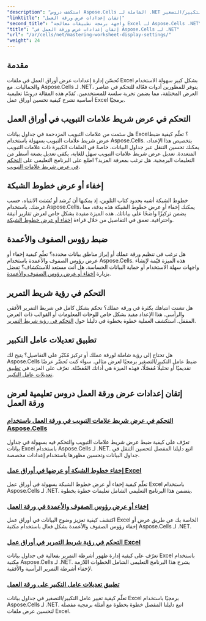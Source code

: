 ```yaml
---
"description": "استكشف دروس Aspose.Cells الشاملة لـ .NET التي تغطي إعدادات عرض ورقة العمل، بما في ذلك خطوط الشبكة، والرؤوس، وأشرطة التمرير، وعرض شريط علامات التبويب، وتعديلات التكبير/التصغير."
"linktitle": "إتقان إعدادات عرض ورقة العمل"
"second_title": "واجهة برمجة تطبيقات معالجة Excel لـ Aspose.Cells .NET"
"title": "إتقان إعدادات عرض ورقة العمل في Aspose.Cells لـ .NET"
"url": "/ar/cells/net/mastering-worksheet-display-settings/"
"weight": 24
---
```


## مقدمة

تُحسّن إدارة إعدادات عرض أوراق العمل في ملفات Excel بشكل كبير سهولة الاستخدام والجماليات. مع Aspose.Cells لـ .NET، يتوفر للمطورين أدوات فعّالة للتحكم في عناصر العرض المختلفة، مما يضمن تجربة سلسة للمستخدمين. تُقدّم هذه المقالة دروسًا تعليمية أساسية تشرح كيفية تحسين أوراق عمل Excel برمجيًا.  

## التحكم في عرض شريط علامات التبويب في أوراق العمل  
هل سئمت من علامات التبويب المزدحمة في جداول بيانات Excel؟ تعلّم كيفية ضبط عرض شريط علامات التبويب بسهولة باستخدام Aspose.Cells. بتخصيص هذا الإعداد، يمكنك تحسين التنقل عبر جداول البيانات، خاصةً في الملفات الكبيرة ذات علامات التبويب المتعددة. تعديل عرض شريط علامات التبويب سهل للغاية، يكفي تعديل بضعة أسطر من التعليمات البرمجية. هل ترغب بمعرفة المزيد؟ اطلع على البرنامج التعليمي على [التحكم في عرض شريط علامات التبويب](./controlling-tab-bar-width/).  

## إخفاء أو عرض خطوط الشبكة  
خطوط الشبكة أشبه بحدود كتاب التلوين، إذ يمكنها أن تُرشد أو تُشتت الانتباه، حسب غرضك. باستخدام Aspose.Cells، يمكنك إخفاء أو عرض خطوط الشبكة هذه بدقة، مما يضمن تركيزًا واضحًا على بياناتك. هذه الميزة مفيدة بشكل خاص لعرض تقارير أنيقة واحترافية. تعمق في التفاصيل من خلال قراءة [إخفاء أو عرض خطوط الشبكة](./hide-display-gridlines/).  

## ضبط رؤوس الصفوف والأعمدة  
هل ترغب في تنظيم ورقة عملك أو إبراز مناطق بيانات محددة؟ تعلّم كيفية إخفاء أو عرض رؤوس الصفوف والأعمدة باستخدام Aspose.Cells. هذه الميزة قيّمة لإنشاء واجهات سهلة الاستخدام أو حماية البيانات الحساسة. هل أنت مستعد للاستكشاف؟ تفضل بزيارة [إخفاء أو عرض رؤوس الصفوف والأعمدة](./hide-display-row-column-headers/).  

## التحكم في رؤية شريط التمرير  
هل تشتت انتباهك بكثرة في ورقة عملك؟ تحكم بشكل كامل في شريط التمرير الأفقي والرأسي. هذا الإعداد مفيد بشكل خاص للوحات المعلومات أو القوالب ذات العرض المقفل. استكشف العملية خطوة بخطوة في دليلنا حول [التحكم في رؤية شريط التمرير](./controlling-scroll-bar-visibility/).  

## تطبيق تعديلات عامل التكبير  
هل تحتاج إلى رؤية شاملة لورقة عملك أو تركيز مُكبّر على التفاصيل؟ يتيح لك Aspose.Cells ضبط عامل التكبير/التصغير برمجيًا لعرض مثالي. سواء كنت تُحضّر عرضًا تقديميًا أو تحليلًا مُفصّلًا، فهذه الميزة هي أداتك المُفضّلة. تعرّف على المزيد في [تطبيق تعديلات عامل التكبير](./apply-zoom-factor-adjustments/).  

## إتقان إعدادات عرض ورقة العمل دروس تعليمية لعرض ورقة العمل
### [التحكم في عرض شريط علامات التبويب في ورقة العمل باستخدام Aspose.Cells](./controlling-tab-bar-width/)
تعرّف على كيفية ضبط عرض شريط علامات التبويب والتحكم فيه بسهولة في جداول بيانات Excel باستخدام Aspose.Cells لـ .NET. اتبع دليلنا المفصل لتحسين التنقل في جداول البيانات وتحسين مظهرها باستخدام إعدادات مخصصة.
### [إخفاء خطوط الشبكة أو عرضها في أوراق عمل Excel](./hide-display-gridlines/)
تعلّم كيفية إخفاء أو عرض خطوط الشبكة بسهولة في أوراق عمل Excel باستخدام Aspose.Cells لـ .NET. يتضمن هذا البرنامج التعليمي الشامل تعليمات خطوة بخطوة.
### [إخفاء أو عرض رؤوس الصفوف والأعمدة في ورقة العمل](./hide-display-row-column-headers/)
اكتشف كيفية تعزيز وضوح البيانات في أوراق عمل Excel الخاصة بك عن طريق عرض أو إخفاء رؤوس الصفوف والأعمدة بشكل فعال باستخدام مكتبة Aspose.Cells لـ .NET.
### [التحكم في رؤية شريط التمرير في أوراق عمل Excel](./controlling-scroll-bar-visibility/)
تعرّف على كيفية إدارة ظهور أشرطة التمرير بفعالية في جداول بيانات Excel باستخدام مكتبة Aspose.Cells لـ .NET. يشرح هذا البرنامج التعليمي الشامل الخطوات اللازمة لإخفاء أشرطة التمرير الرأسية والأفقية.
### [تطبيق تعديلات عامل التكبير على ورقة العمل](./apply-zoom-factor-adjustments/)
تعلّم كيفية تغيير عامل التكبير/التصغير في جداول بيانات Excel برمجيًا باستخدام Aspose.Cells لـ .NET. اتبع دليلنا المفصل خطوة بخطوة مع أمثلة برمجية مفصلة لتحسين عرض ملفات Excel.